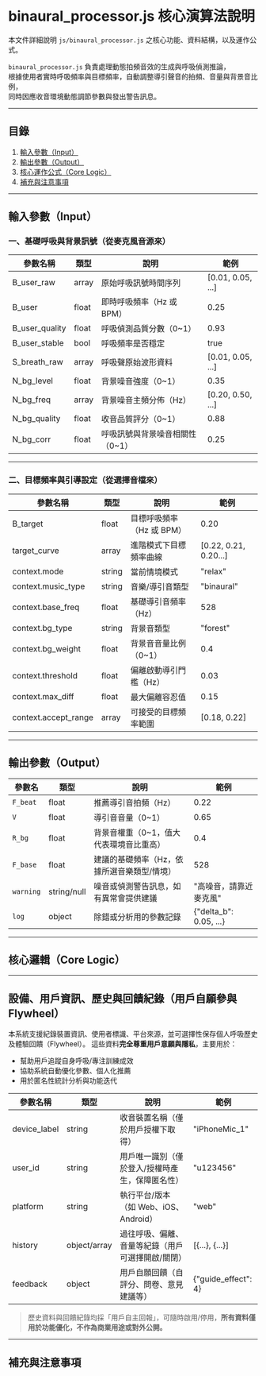 # binaural_processor.js 核心演算法說明

本文件詳細說明 `js/binaural_processor.js` 之核心功能、資料結構，以及運作公式。

`binaural_processor.js` 負責處理動態拍頻音效的生成與呼吸偵測推論，  
根據使用者實時呼吸頻率與目標頻率，自動調整導引聲音的拍頻、音量與背景音比例，  
同時因應收音環境動態調節參數與發出警告訊息。

---

## 目錄

1. [輸入參數（Input）](#輸入參數input)
2. [輸出參數（Output）](#輸出參數output)
3. [核心運作公式（Core Logic）](#核心運作公式core-logic)
4. [補充與注意事項](#補充與注意事項)

---

## 輸入參數（Input）

### 一、基礎呼吸與背景訊號（從麥克風音源來）

| 參數名稱             | 類型           | 說明                 | 範例                 |
| ---------------- | ------------ | ------------------ | ------------------ |
| B\_user\_raw     | array<float> | 原始呼吸訊號時間序列         | \[0.01, 0.05, ...] |
| B\_user          | float        | 即時呼吸頻率（Hz 或 BPM）   | 0.25               |
| B\_user\_quality | float        | 呼吸偵測品質分數（0\~1）     | 0.93               |
| B\_user\_stable  | bool         | 呼吸頻率是否穩定           | true               |
| S\_breath\_raw   | array<float> | 呼吸聲原始波形資料          | \[0.01, 0.05, ...] |
| N\_bg\_level     | float        | 背景噪音強度（0\~1）       | 0.35               |
| N\_bg\_freq      | array<float> | 背景噪音主頻分佈（Hz）       | \[0.20, 0.50, ...] |
| N\_bg\_quality   | float        | 收音品質評分（0\~1）       | 0.88               |
| N\_bg\_corr      | float        | 呼吸訊號與背景噪音相關性（0\~1） | 0.25               |

---

### 二、目標頻率與引導設定（從選擇音檔來）

| 參數名稱                  | 類型           | 說明                | 範例                     |
| --------------------- | ------------ | ----------------- | ---------------------- |
| B\_target             | float        | 目標呼吸頻率（Hz 或 BPM）  | 0.20                   |
| target\_curve         | array<float> | 進階模式下目標頻率曲線       | \[0.22, 0.21, 0.20...] |
| context.mode          | string       | 當前情境模式            | "relax"                |
| context.music\_type   | string       | 音樂/導引音類型          | "binaural"             |
| context.base\_freq    | float        | 基礎導引音頻率（Hz）       | 528                    |
| context.bg\_type      | string       | 背景音類型             | "forest"               |
| context.bg\_weight    | float        | 背景音音量比例（0\~1）     | 0.4                    |
| context.threshold     | float        | 偏離啟動導引門檻（Hz）      | 0.03                   |
| context.max\_diff     | float        | 最大偏離容忍值           | 0.15                   |
| context.accept\_range | array<float> | 可接受的目標頻率範圍        | \[0.18, 0.22]          |

---

## 輸出參數（Output）

| 參數名   | 類型         | 說明                                                     | 範例                      |
|----------|--------------|----------------------------------------------------------|---------------------------|
| `F_beat` | float        | 推薦導引音拍頻（Hz）                                     | 0.22                      |
| `V`      | float        | 導引音音量（0~1）                                        | 0.65                      |
| `R_bg`   | float        | 背景音權重（0~1，值大代表環境音比重高）                  | 0.4                       |
| `F_base` | float        | 建議的基礎頻率（Hz，依據所選音樂類型/情境）              | 528                       |
| `warning`| string/null  | 噪音或偵測警告訊息，如有異常會提供建議                  | "高噪音，請靠近麥克風"    |
| `log`    | object       | 除錯或分析用的參數記錄                                   | {"delta_b": 0.05, ...}    |

---

## 核心邏輯（Core Logic）

---

## 設備、用戶資訊、歷史與回饋紀錄（用戶自願參與 Flywheel）

本系統支援紀錄裝置資訊、使用者標識、平台來源，並可選擇性保存個人呼吸歷史及體驗回饋（Flywheel）。
這些資料**完全尊重用戶意願與隱私**，主要用於：
- 幫助用戶追蹤自身呼吸/專注訓練成效
- 協助系統自動優化參數、個人化推薦
- 用於匿名性統計分析與功能迭代

| 參數名稱       | 類型           | 說明                                               | 範例                    |
| -------------- | -------------- | -------------------------------------------------- | ---------------------- |
| device_label   | string         | 收音裝置名稱（僅於用戶授權下取得）                  | "iPhoneMic_1"          |
| user_id        | string         | 用戶唯一識別（僅於登入/授權時產生，保障匿名性）      | "u123456"              |
| platform       | string         | 執行平台/版本（如 Web、iOS、Android）               | "web"                  |
| history        | object/array   | 過往呼吸、偏離、音量等紀錄（用戶可選擇開啟/關閉）     | [{...}, {...}]         |
| feedback       | object         | 用戶自願回饋（自評分、問卷、意見建議等）             | {"guide_effect": 4}    |

> 歷史資料與回饋紀錄均採「用戶自主回報」，可隨時啟用/停用，**所有資料僅用於功能優化，不作為商業用途或對外公開。**

---

## 補充與注意事項

